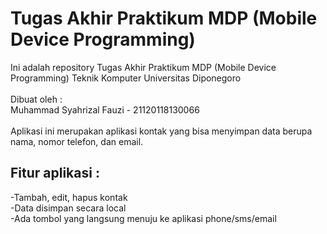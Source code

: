 # Tugas Akhir Praktikum MDP (Mobile Device Programming)
Ini adalah repository Tugas Akhir Praktikum MDP (Mobile Device Programming) Teknik Komputer Universitas Diponegoro <br>
<br>
Dibuat oleh : <br>
Muhammad Syahrizal Fauzi - 21120118130066 <br>
<br>
Aplikasi ini merupakan aplikasi kontak yang bisa menyimpan data berupa nama, nomor telefon, dan email. <br>

## Fitur aplikasi :
-Tambah, edit, hapus kontak <br>
-Data disimpan secara local<br>
-Ada tombol yang langsung menuju ke aplikasi phone/sms/email<br>
